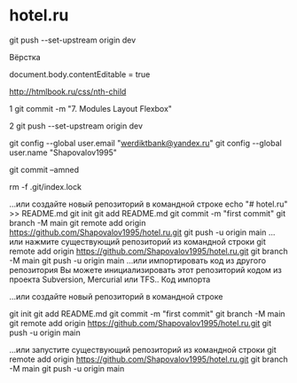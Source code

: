# hotel.ru
git push --set-upstream origin dev


Вёрстка

document.body.contentEditable = true

http://htmlbook.ru/css/nth-child




1 git commit -m "7. Modules Layout Flexbox"

2 git push --set-upstream origin dev

git config --global user.email "werdiktbank@yandex.ru"
git config --global user.name "Shapovalov1995"




git commit –amned

rm -f .git/index.lock

…или создайте новый репозиторий в командной строке
echo "# hotel.ru" >> README.md
git init
git add README.md
git commit -m "first commit"
git branch -M main
git remote add origin https://github.com/Shapovalov1995/hotel.ru.git
git push -u origin main
…или нажмите существующий репозиторий из командной строки
git remote add origin https://github.com/Shapovalov1995/hotel.ru.git
git branch -M main
git push -u origin main
…или импортировать код из другого репозитория
Вы можете инициализировать этот репозиторий кодом из проекта Subversion, Mercurial или TFS..
Код импорта


...или создайте новый репозиторий в командной строке

git init
git add README.md
git commit -m "first commit"
git branch -M main
git remote add origin https://github.com/Shapovalov1995/hotel.ru.git
git push -u origin main


...или запустите существующий репозиторий из командной строки
git remote add origin https://github.com/Shapovalov1995/hotel.ru.git
git branch -M main
git push -u origin main
